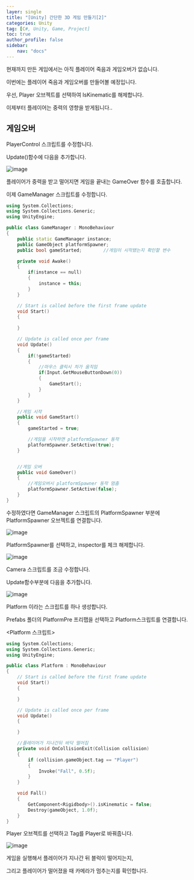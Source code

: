 ```yaml
---
layer: single
title: "[Unity] 간단한 3D 게임 만들기[2]"
categories: Unity
tag: [C#, Unity, Game, Project]
toc: true
author_profile: false
sidebar: 
    nav: "docs"
---
```




현재까지 만든 게임에서는 아직 플레이어 죽음과 게임오버가 없습니다.

이번에는 플레이어 죽음과 게임오버를 만들어볼 예정입니다.

우선, Player 오브젝트를 선택하여 IsKinematic를 해제합니다.

이제부터 플레이어는 중력의 영향을 받게됩니다..



## 게임오버

PlayerControl 스크립트를 수정합니다.

Update()함수에 다음을 추가합니다.

![image](/images/2023-04-08/capture_3.png)



플레이어가 중력을 받고 떨어지면 게임을 끝내는 GameOver 함수를 호출합니다.

이제 GameManager 스크립트를 수정합니다.

```c++
using System.Collections;
using System.Collections.Generic;
using UnityEngine;

public class GameManager : MonoBehaviour
{
    public static GameManager instance;
    public GameObject platformSpawner;
    public bool gameStarted;        //게임이 시작됐는지 확인할 변수

    private void Awake()
    {
        if(instance == null)
        {
            instance = this;
        }
    }

    // Start is called before the first frame update
    void Start()
    {
        
    }

    // Update is called once per frame
    void Update()
    {
        if(!gameStarted)
        {
            //마우스 클릭시 차가 움직임
            if(Input.GetMouseButtonDown(0))
            {
                GameStart();
            }
        }
    }

    //게임 시작
    public void GameStart()
    {
        gameStarted = true;

        //게임을 시작하면 platformSpawner 동작
        platformSpawner.SetActive(true);
    }


    //게임 오버
    public void GameOver()
    {
        //게임오버시 platformSpawner 동작 멈춤
        platformSpawner.SetActive(false);
    }
}

```

수정하였다면 GameManager 스크립트의 PlatformSpawner 부분에 PlatformSpawner 오브젝트를 연결합니다.

![image](/images/2023-04-08/capture_4.png)



PlatformSpawner를 선택하고, inspector를 체크 해제합니다.

![image](/images/2023-04-08/capture_5.png)



Camera 스크립트를 조금 수정합니다.

Update함수부분에 다음을 추가합니다.


![image](/images/2023-04-08/capture_6.png)




Platform 이라는 스크립트를 하나 생성합니다.

Prefabs 폴더의 PlatformPre 프리팹을 선택하고 Platform스크립트를 연결합니다.


<Platform 스크립트>

```c++
using System.Collections;
using System.Collections.Generic;
using UnityEngine;

public class Platform : MonoBehaviour
{
    // Start is called before the first frame update
    void Start()
    {

    }

    // Update is called once per frame
    void Update()
    {

    }

    //플레이어가 지나간뒤 바닥 떨어짐
    private void OnCollisionExit(Collision collision)
    {
        if (collision.gameObject.tag == "Player")
        {
            Invoke("Fall", 0.5f);
        }
    }

    void Fall()
    {
        GetComponent<Rigidbody>().isKinematic = false;
        Destroy(gameObject, 1.0f);
    }
}

```




Player 오브젝트를 선택하고 Tag를 Player로 바꿔줍니다.

![image](/images/2023-04-08/capture_7.png)


게임을 실행해서 플레이어가 지나간 뒤 블럭이 떨어지는지,

그리고 플레이어가 떨어졌을 때 카메라가 멈추는지를 확인합니다.

